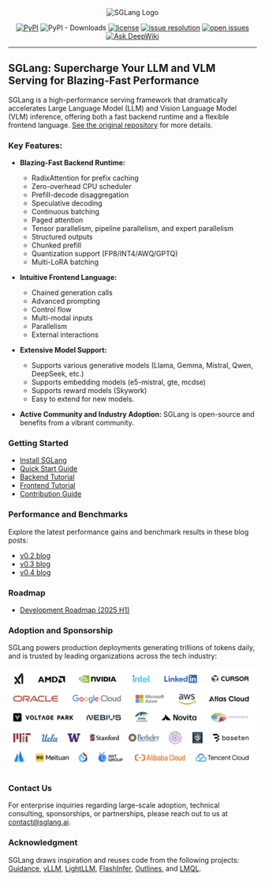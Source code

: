 <div align="center" id="sglangtop">
<img src="https://raw.githubusercontent.com/sgl-project/sglang/main/assets/logo.png" alt="SGLang Logo" width="400" margin="10px"></img>

[![PyPI](https://img.shields.io/pypi/v/sglang)](https://pypi.org/project/sglang)
![PyPI - Downloads](https://img.shields.io/pypi/dm/sglang)
[![license](https://img.shields.io/github/license/sgl-project/sglang.svg)](https://github.com/sgl-project/sglang/tree/main/LICENSE)
[![issue resolution](https://img.shields.io/github/issues-closed-raw/sgl-project/sglang)](https://github.com/sgl-project/sglang/issues)
[![open issues](https://img.shields.io/github/issues-raw/sgl-project/sglang)](https://github.com/sgl-project/sglang/issues)
[![Ask DeepWiki](https://deepwiki.com/badge.svg)](https://deepwiki.com/sgl-project/sglang)
</div>

---

## SGLang: Supercharge Your LLM and VLM Serving for Blazing-Fast Performance

SGLang is a high-performance serving framework that dramatically accelerates Large Language Model (LLM) and Vision Language Model (VLM) inference, offering both a fast backend runtime and a flexible frontend language.  [See the original repository](https://github.com/sgl-project/sglang) for more details.

### Key Features:

*   **Blazing-Fast Backend Runtime:**
    *   RadixAttention for prefix caching
    *   Zero-overhead CPU scheduler
    *   Prefill-decode disaggregation
    *   Speculative decoding
    *   Continuous batching
    *   Paged attention
    *   Tensor parallelism, pipeline parallelism, and expert parallelism
    *   Structured outputs
    *   Chunked prefill
    *   Quantization support (FP8/INT4/AWQ/GPTQ)
    *   Multi-LoRA batching

*   **Intuitive Frontend Language:**
    *   Chained generation calls
    *   Advanced prompting
    *   Control flow
    *   Multi-modal inputs
    *   Parallelism
    *   External interactions

*   **Extensive Model Support:**
    *   Supports various generative models (Llama, Gemma, Mistral, Qwen, DeepSeek, etc.)
    *   Supports embedding models (e5-mistral, gte, mcdse)
    *   Supports reward models (Skywork)
    *   Easy to extend for new models.

*   **Active Community and Industry Adoption:** SGLang is open-source and benefits from a vibrant community.

### Getting Started

*   [Install SGLang](https://docs.sglang.ai/start/install.html)
*   [Quick Start Guide](https://docs.sglang.ai/backend/send_request.html)
*   [Backend Tutorial](https://docs.sglang.ai/backend/openai_api_completions.html)
*   [Frontend Tutorial](https://docs.sglang.ai/frontend/frontend.html)
*   [Contribution Guide](https://docs.sglang.ai/references/contribution_guide.html)

### Performance and Benchmarks

Explore the latest performance gains and benchmark results in these blog posts:

*   [v0.2 blog](https://lmsys.org/blog/2024-07-25-sglang-llama3/)
*   [v0.3 blog](https://lmsys.org/blog/2024-09-04-sglang-v0-3/)
*   [v0.4 blog](https://lmsys.org/blog/2024-12-04-sglang-v0-4/)

### Roadmap

*   [Development Roadmap (2025 H1)](https://github.com/sgl-project/sglang/issues/4042)

### Adoption and Sponsorship

SGLang powers production deployments generating trillions of tokens daily, and is trusted by leading organizations across the tech industry:

<img src="https://raw.githubusercontent.com/sgl-project/sgl-learning-materials/refs/heads/main/slides/adoption.png" alt="Organizations adopting SGLang" width="800" margin="10px">

### Contact Us

For enterprise inquiries regarding large-scale adoption, technical consulting, sponsorships, or partnerships, please reach out to us at [contact@sglang.ai](mailto:contact@sglang.ai).

### Acknowledgment

SGLang draws inspiration and reuses code from the following projects:
[Guidance](https://github.com/guidance-ai/guidance), [vLLM](https://github.com/vllm-project/vllm), [LightLLM](https://github.com/ModelTC/lightllm), [FlashInfer](https://github.com/flashinfer-ai/flashinfer), [Outlines](https://github.com/outlines-dev/outlines), and [LMQL](https://github.com/eth-sri/lmql).